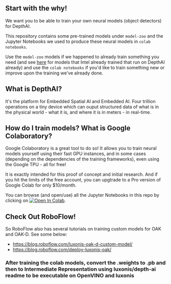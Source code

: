 ## Start with the why!

We want you to be able to train your own neural models (object detectors) for DepthAI.  

This repository contains some pre-trained models under `model-zoo` and the Jupyter Notebooks we used to produce these neural models in `colab notebooks`.

Use the `model-zoo` models if we happened to already train something you need (and see [here](https://github.com/luxonis/depthai/tree/master/resources/nn) for models that Intel already trained that run on DepthAI already) and use the `colab notebooks` if you'd like to train something new or improve upon the training we've already done.

## What is DepthAI?

It's the platform for Embedded Spatial AI and Embedded AI.  Four trillion operations on a tiny device which can ouput structured data of what is in the physical world - what it is, and where it is in meters - in real-time.

## How do I train models?  What is Google Colaboratory?

Google Colaboratory is a great tool to do so!  It allows you to train neural models yourself using their fast GPU instances, and in some cases (depending on the dependencies of the training frameworks), even using the Google TPU - all for free!

It is exactly intended for this proof of concept and initial research.  And if you hit the limits of the free account, you can upgtrade to a Pro version of Google Colab for only $10/month.

You can browse (and open/use) all the Jupyter Notebooks in this repo by clicking on [![Open In Colab](https://colab.research.google.com/assets/colab-badge.svg)](https://colab.research.google.com/github/luxonis/depthai-ml-training).  

## Check Out RoboFlow!

So RoboFlow also has several tutorials on training custom models for OAK and OAK-D.  See some below:

 - https://blog.roboflow.com/luxonis-oak-d-custom-model/
 - https://blog.roboflow.com/deploy-luxonis-oak/


### After training the colab models, convert the .weights to .pb and then to Intermediate Representation using luxonis/depth-ai readme to be executable on OpenVINO and luxonis

